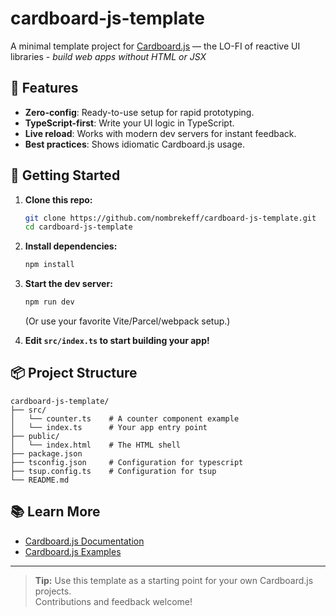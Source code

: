 # cardboard-js-template

A minimal template project for [Cardboard.js](https://github.com/nombrekeff/cardboard-js) — the LO-FI of reactive UI libraries - _build web apps without HTML or JSX_

## 🚀 Features

- **Zero-config**: Ready-to-use setup for rapid prototyping.
- **TypeScript-first**: Write your UI logic in TypeScript.
- **Live reload**: Works with modern dev servers for instant feedback.
- **Best practices**: Shows idiomatic Cardboard.js usage.

## 🏁 Getting Started

1. **Clone this repo:**
   ```sh
   git clone https://github.com/nombrekeff/cardboard-js-template.git
   cd cardboard-js-template
   ```

2. **Install dependencies:**
   ```sh
   npm install
   ```

3. **Start the dev server:**
   ```sh
   npm run dev
   ```
   (Or use your favorite Vite/Parcel/webpack setup.)

4. **Edit `src/index.ts` to start building your app!**

## 📦 Project Structure

```
cardboard-js-template/
├── src/
│   └── counter.ts    # A counter component example
│   └── index.ts      # Your app entry point
├── public/
│   └── index.html    # The HTML shell
├── package.json
├── tsconfig.json     # Configuration for typescript
├── tsup.config.ts    # Configuration for tsup
└── README.md
```

## 📚 Learn More

- [Cardboard.js Documentation](https://github.com/nombrekeff/cardboard-js/wiki)
- [Cardboard.js Examples](https://github.com/nombrekeff/cardboard-js/tree/main/examples)
---

> **Tip:** Use this template as a starting point for your own Cardboard.js projects.  
> Contributions and feedback welcome!
